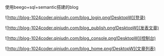 使用beego+sql+semantic搭建的blog

![http://blog-1024coder.qiniudn.com/blog_login.png!DesktopW](登录)

![http://blog-1024coder.qiniudn.com/blog_publish.png!DesktopW](发表文章)

![http://blog-1024coder.qiniudn.com/blog_console.png!DesktopW](控制台)

![http://blog-1024coder.qiniudn.com/blog_home.png!DesktopW](文章列表)
